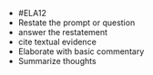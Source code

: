 - #ELA12
- Restate the prompt or question
- answer the restatement
- cite textual evidence
- Elaborate with basic commentary
- Summarize thoughts